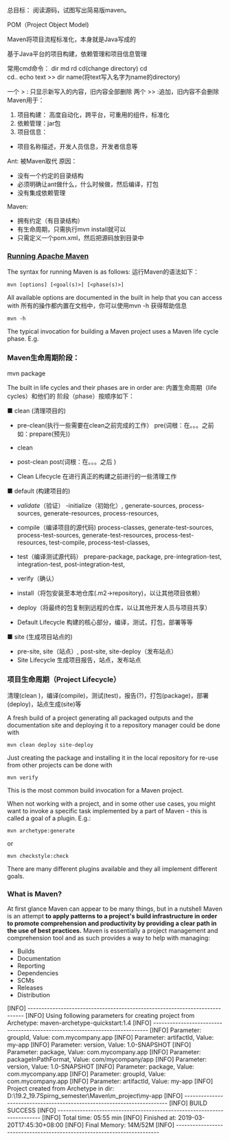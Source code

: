 总目标：
阅读源码，试图写出简易版maven。

POM（Project Object Model)

Maven将项目流程标准化，本身就是Java写成的

基于Java平台的项目构建，依赖管理和项目信息管理

常用cmd命令：
dir
md
rd
cd(change directory)
cd\
cd..
echo text  >> dir name(将text写入名字为name的directory)

一个 > : 只显示新写入的内容，旧内容全部删除
两个 >> :追加，旧内容不会删除
Maven用于：
1. 项目构建：
高度自动化，跨平台，可重用的组件，标准化
2. 依赖管理：jar包
3. 项目信息：
- 项目名称描述，开发人员信息，开发者信息等

Ant:
被Maven取代
原因：
- 没有一个约定的目录结构
- 必须明确让ant做什么，什么时候做，然后编译，打包
- 没有集成依赖管理

Maven:
- 拥有约定（有目录结构）
- 有生命周期，只需执行mvn install就可以
- 只需定义一个pom.xml，然后把源码放到目录中

### [Running Apache Maven](http://maven.apache.org/run.html)
 
The syntax for running Maven is as follows:
运行Maven的语法如下：

```
mvn [options] [<goal(s)>] [<phase(s)>]
```
 
All available options are documented in the built in help that you can access with
所有的操作都内置在文档中，你可以使用mvn -h 获得帮助信息

```
mvn -h
```

 The typical invocation for building a Maven project uses a Maven life cycle phase. E.g.
### Maven生命周期阶段：
 
mvn package

 The built in life cycles and their phases are in order are:
内置生命周期（life cycles）和他们的 阶段（phase）按顺序如下：

■ clean   (清理项目的)
- pre-clean(执行一些需要在clean之前完成的工作） pre(词根：在。。。之前  如：prepare(预先))
- clean
- post-clean post(词根：在。。。之后 )

- Clean Lifecycle 在进行真正的构建之前进行的一些清理工作

■ default   (构建项目的)
- *validate*（验证）
-initialize（初始化）, generate-sources, process-sources, generate-resources, process-resources, 
- compile（编译项目的源代码)
process-classes, generate-test-sources, process-test-sources, generate-test-resources, process-test-resources, test-compile, process-test-classes, 
- test（编译测试源代码）
 prepare-package, package, pre-integration-test, integration-test, post-integration-test, 
- verify（确认）
- install（将包安装至本地仓库(.m2->repository)，以让其他项目依赖） 
- deploy（将最终的包复制到远程的仓库，以让其他开发人员与项目共享）
 
- Default Lifecycle 构建的核心部分，编译，测试，打包，部署等等

■ site  (生成项目站点的)
- pre-site, site（站点）, post-site, site-deploy（发布站点）
- Site Lifecycle 生成项目报告，站点，发布站点

### 项目生命周期（Project Lifecycle）
清理(clean )，编译(compile)，测试(test)，报告(?)，打包(package)，部署(deploy)，站点生成(site)等

A fresh build of a project generating all packaged outputs and the documentation site and deploying it to a repository manager could be done with

```
mvn clean deploy site-deploy
```

Just creating the package and installing it in the local repository for re-use from other projects can be done with

```
mvn verify
```

This is the most common build invocation for a Maven project.

When not working with a project, and in some other use cases, you might want to invoke a specific task implemented by a part of Maven - this is called a goal of a plugin. E.g.:

```
mvn archetype:generate
```
or

```
mvn checkstyle:check
```

There are many different plugins available and they all implement different goals.

### What is Maven?
At first glance Maven can appear to be many things, but in a nutshell Maven is an attempt **to apply patterns to a project's build infrastructure in order to promote comprehension and productivity by providing a clear path in the use of best practices.** Maven is essentially a project management and comprehension tool and as such provides a way to help with managing:

- Builds
- Documentation
- Reporting
- Dependencies
- SCMs
- Releases
- Distribution

[INFO] ----------------------------------------------------------------------------
[INFO] Using following parameters for creating project from Archetype: maven-archetype-quickstart:1.4
[INFO] ----------------------------------------------------------------------------
[INFO] Parameter: groupId, Value: com.mycompany.app
[INFO] Parameter: artifactId, Value: my-app
[INFO] Parameter: version, Value: 1.0-SNAPSHOT
[INFO] Parameter: package, Value: com.mycompany.app
[INFO] Parameter: packageInPathFormat, Value: com/mycompany/app
[INFO] Parameter: version, Value: 1.0-SNAPSHOT
[INFO] Parameter: package, Value: com.mycompany.app
[INFO] Parameter: groupId, Value: com.mycompany.app
[INFO] Parameter: artifactId, Value: my-app
[INFO] Project created from Archetype in dir: D:\19.2_19.7Spirng_semester\Maven\m_project\my-app
[INFO] ------------------------------------------------------------------------
[INFO] BUILD SUCCESS
[INFO] ------------------------------------------------------------------------
[INFO] Total time: 05:55 min
[INFO] Finished at: 2019-03-20T17:45:30+08:00
[INFO] Final Memory: 14M/52M
[INFO] ------------------------------------------------------------------------
